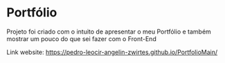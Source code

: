 # Portfólio
Projeto foi criado com o intuito de apresentar o meu Portfólio e também mostrar um pouco do que sei fazer com o Front-End

Link website: https://pedro-leocir-angelin-zwirtes.github.io/PortfolioMain/
